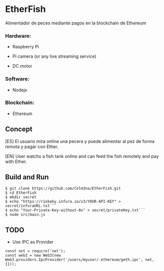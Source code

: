 # EtherFish
Alimentador de peces mediante pagos en la blockchain de Ethereum

### Hardware:

  - Raspberry Pi
  
  - Pi camera (or any live streaming service)
  
  - DC motor

### Software:

  - Nodejs

### Blockchain:

  - Ethereum

## Concept
[ES] El usuario mira online una pecera y puede alimentar al pez de forma remota y pagar con Ether.

[EN] User watchs a fish tank online and can feed the fish remotely and pay with Ether.

## Build and Run

```
$ git clone https://github.com/Colm3na/EtherFish.git
$ cd EtherFish
$ mkdir secret
$ echo "https://rinkeby.infura.io/v3/YOUR-API-KEY" > secret/infuraURL.txt```
$ echo "Your-Private-Key-without-0x" > secret/privateKey.txt```
$ node src/main.js
```

## TODO

- Use IPC as Provider
```
const net = require('net');
const web3 = new Web3(new Web3.providers.IpcProvider('/users/myuser/.ethereum/geth.ipc', net, {}));
```
